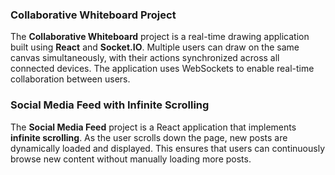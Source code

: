 ### Collaborative Whiteboard Project

The **Collaborative Whiteboard** project is a real-time drawing application built using **React** and **Socket.IO**. Multiple users can draw on the same canvas simultaneously, with their actions synchronized across all connected devices. The application uses WebSockets to enable real-time collaboration between users.

### Social Media Feed with Infinite Scrolling

The **Social Media Feed** project is a React application that implements **infinite scrolling**. As the user scrolls down the page, new posts are dynamically loaded and displayed. This ensures that users can continuously browse new content without manually loading more posts.
